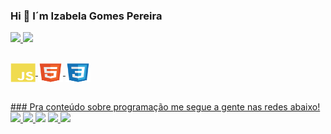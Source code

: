 ### Hi 👋 I´m Izabela Gomes Pereira

<div> <a href="https://github.com/izgpbela"> 

<img height="180em" src="https://github-readme-stats.vercel.app/api?username=devemdobro&show_icons=true&theme=tokyonight&include_all_commits=true&count_private=true"/> 
<img height="180em" src="https://github-readme-stats.vercel.app/api/top-langs/?username=devemdobro&layout=compact&langs_count=6&theme=tokyonight"/> 

</div> <div style="display: inline_block"><br> 

<img align="center" alt="Js" height="30" width="40" 
src="https://raw.githubusercontent.com/devicons/devicon/master/icons/javascript/javascript-plain.svg "> 
<img align="center" alt="HTML" height="30" width="40" 
src="https://raw.githubusercontent.com/devicons/devicon/master/icons/html5/html5-original.svg "> 
<img align="center" alt="CSS" height="30" width="40" 
src="https://raw.githubusercontent.com/devicons/devicon/master/icons/css3/css3-original.svg "> 

</div> <br> ### Pra conteúdo sobre programação me segue a gente nas redes abaixo! 

<div> <a href="https://youtube.com/@izabelapereira20" target="_blank">
<img src="https://img.shields.io/badge/YouTube-FF0000?style=for-the- badge&logo=youtube&logoColor=white" target="_blank">
</a> <a href="https://instagram.com/izgpbela" target="_blank">
<img src="https://img.shields.io/badge/-Instagram-%23E4405F?style=for-the- badge&logo=instagram&logoColor=white" target="_blank">
</a> 
<a 
href="https://discord.gg/5DVhGKVf4h" target="_blank">
<img src="https://img.shields.io/badge/Discord-7289DA?style=for-the-badge&logo= discord&logoColor=white" target="_blank"></a> 
<a href = "mailto:izgpbela.Dev@gmail.com">
<img src="https://img.shields.io/badge/-Gmail-%23333?style=for-the-badge&logo=gmail&logoColor=white" alvo ="_blank">
</a> <a href ="https://www.linkedin.com/in/izabela-gomes-pereira-0a2b31213" target="_blank">
<img src="https://img.shields.io/badge/-LinkedIn-%230077B5?style= for-the-badge&logo=linkedin&logoColor=white" target="_blank">
</a> 
